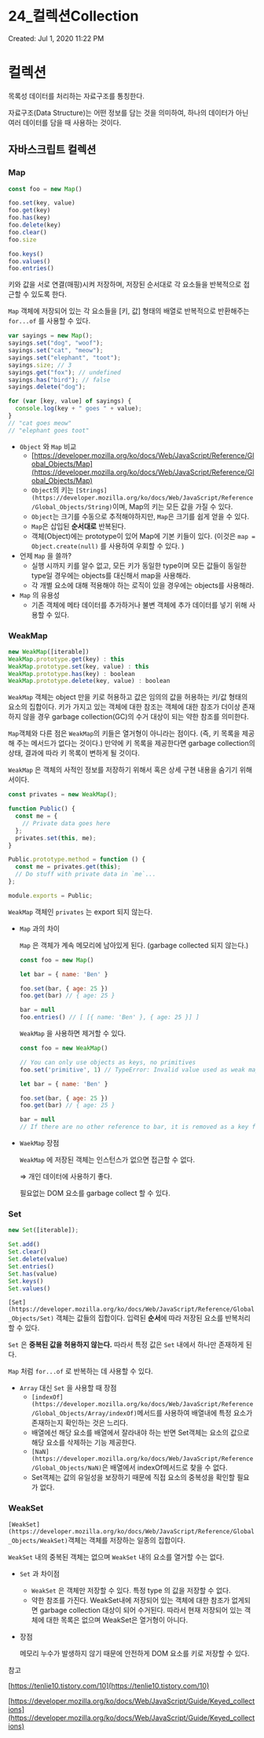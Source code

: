 # 24_컬렉션Collection

Created: Jul 1, 2020 11:22 PM

# 컬렉션

목록성 데이터를 처리하는 자료구조를 통칭한다.

자료구조(Data Structure)는 어떤 정보를 담는 것을 의미하여, 하나의 데이터가 아닌 여러 데이터를 담을 때 사용하는 것이다.

## 자바스크립트 컬렉션

### Map

```jsx
const foo = new Map()

foo.set(key, value) 
foo.get(key)
foo.has(key)
foo.delete(key)
foo.clear()
foo.size

foo.keys()
foo.values()
foo.entries()
```

키와 값을 서로 연결(매핑)시켜 저장하며, 저장된 순서대로 각 요소들을 반복적으로 접근할 수 있도록 한다.

`Map` 객체에 저장되어 있는 각 요소들을 [키, 값] 형태의 배열로 반복적으로 반환해주는 `for...of` 를 사용할 수 있다.

```jsx
var sayings = new Map();
sayings.set("dog", "woof");
sayings.set("cat", "meow");
sayings.set("elephant", "toot");
sayings.size; // 3
sayings.get("fox"); // undefined
sayings.has("bird"); // false
sayings.delete("dog");

for (var [key, value] of sayings) {
  console.log(key + " goes " + value);
}
// "cat goes meow"
// "elephant goes toot"
```

- `Object` 와 `Map` 비교
    - [https://developer.mozilla.org/ko/docs/Web/JavaScript/Reference/Global_Objects/Map](https://developer.mozilla.org/ko/docs/Web/JavaScript/Reference/Global_Objects/Map)
    - `Object`의 키는 `[Strings](https://developer.mozilla.org/ko/docs/Web/JavaScript/Reference/Global_Objects/String)`이며, Map의 키는 모든 값을 가질 수 있다.
    - `Object`는 크기를 수동으로 추적해야하지만, `Map`은 크기를 쉽게 얻을 수 있다.
    - `Map`은 삽입된 **순서대로** 반복된다.
    - 객체(Object)에는 prototype이 있어 Map에 기본 키들이 있다. (이것은 `map = Object.create(null)` 를 사용하여 우회할 수 있다. )
- 언제 `Map` 을 쓸까?
    - 실행 시까지 키를 알수 없고, 모든 키가 동일한 type이며 모든 값들이 동일한 type일 경우에는 objects를 대신해서 map을 사용해라.
    - 각 개별 요소에 대해 적용해야 하는 로직이 있을 경우에는 objects를 사용해라.
- `Map` 의 유용성
    - 기존 객체에 메타 데이터를 추가하거나 불변 객체에 추가 데이터를 넣기 위해 사용할 수 있다.

### WeakMap

```jsx
new WeakMap([iterable])
WeakMap.prototype.get(key) : this
WeakMap.prototype.set(key, value) : this
WeakMap.prototype.has(key) : boolean
WeakMap.prototype.delete(key, value) : boolean
```

`WeakMap` 객체는 object 만을 키로 허용하고 값은 임의의 값을 허용하는 키/값 형태의 요소의 집합이다. 키가 가지고 있는 객체에 대한 참조는 객체에 대한 참조가 더이상 존재하지 않을 경우 garbage collection(GC)의 수거 대상이 되는 약한 참조를 의미한다.

`Map`객체와 다른 점은 `WeakMap`의 키들은 열거형이 아니라는 점이다. (즉, 키 목록을 제공해 주는 메서드가 없다는 것이다.) 만약에 키 목록을 제공한다면 garbage collection의 상태, 결과에 따라 키 목록이 변하게 될 것이다.

`WeakMap` 은 객체의 사적인 정보를 저장하기 위해서 혹은 상세 구현 내용을 숨기기 위해서이다.

```jsx
const privates = new WeakMap();

function Public() {
  const me = {
    // Private data goes here
  };
  privates.set(this, me);
}

Public.prototype.method = function () {
  const me = privates.get(this);
  // Do stuff with private data in `me`...
};

module.exports = Public;
```

`WeakMap` 객체인 `privates` 는 export 되지 않는다.

- `Map` 과의 차이

    `Map` 은 객체가 계속 메모리에 남아있게 된다. (garbage collected 되지 않는다.)

    ```jsx
    const foo = new Map()

    let bar = { name: 'Ben' }

    foo.set(bar, { age: 25 })
    foo.get(bar) // { age: 25 }

    bar = null
    foo.entries() // [ [{ name: 'Ben' }, { age: 25 }] ]
    ```

    `WeakMap` 을 사용하면 제거할 수 있다.

    ```jsx
    const foo = new WeakMap()

    // You can only use objects as keys, no primitives
    foo.set('primitive', 1) // TypeError: Invalid value used as weak map key

    let bar = { name: 'Ben' }

    foo.set(bar, { age: 25 })
    foo.get(bar) // { age: 25 }

    bar = null
    // If there are no other reference to bar, it is removed as a key from foo
    ```

- `WaekMap` 장점

    `WeakMap` 에 저장된 객체는 인스턴스가 없으면 접근할 수 없다.

    ⇒ 개인 데이터에 사용하기 좋다.

    필요없는 DOM 요소를 garbage collect 할 수 있다.

### Set

```jsx
new Set([iterable]);

Set.add()
Set.clear()
Set.delete(value)
Set.entries()
Set.has(value)
Set.keys()
Set.values()
```

`[Set](https://developer.mozilla.org/ko/docs/Web/JavaScript/Reference/Global_Objects/Set)` 객체는 값들의 집합이다. 입력된 **순서**에 따라 저장된 요소를 반복처리할 수 있다.

`Set` 은 **중복된 값을 허용하지 않는다.** 따라서 특정 값은 `Set` 내에서 하나만 존재하게 된다.

`Map` 처럼 `for...of` 로 반복하는 데 사용할 수 있다.

- `Array` 대신 `Set` 을 사용할 때 장점
    - `[indexOf](https://developer.mozilla.org/ko/docs/Web/JavaScript/Reference/Global_Objects/Array/indexOf)`메서드를 사용하여 배열내에 특정 요소가 존재하는지 확인하는 것은 느리다.
    - 배열에선 해당 요소를 배열에서 잘라내야 하는 반면 Set객체는 요소의 값으로 해당 요소를 삭제하는 기능 제공한다.
    - `[NaN](https://developer.mozilla.org/ko/docs/Web/JavaScript/Reference/Global_Objects/NaN)`은 배열에서 indexOf메서드로 찾을 수 없다.
    - Set객체는 값의 유일성을 보장하기 때문에 직접 요소의 중복성을 확인할 필요가 없다.

### WeakSet

`[WeakSet](https://developer.mozilla.org/ko/docs/Web/JavaScript/Reference/Global_Objects/WeakSet)`객체는 객체를 저장하는 일종의 집합이다.

`WeakSet` 내의 중복된 객체는 없으며 `WeakSet` 내의 요소를 열거할 수는 없다.

- `Set` 과 차이점
    - `WeakSet` 은 객체만 저장할 수 있다. 특정 type 의 값을 저장할 수 없다.
    - 약한 참조를 가진다. WeakSet내에 저장되어 있는 객체에 대한 참조가 없게되면 garbage collection 대상이 되어 수거된다. 따라서 현재 저장되어 있는 객체에 대한 목록은 없으며 WeakSet은 열거형이 아니다.
- 장점

    메모리 누수가 발생하지 않기 때문에 안전하게 DOM 요소를 키로 저장할 수 있다.

참고

[https://tenlie10.tistory.com/10](https://tenlie10.tistory.com/10)

[https://developer.mozilla.org/ko/docs/Web/JavaScript/Guide/Keyed_collections](https://developer.mozilla.org/ko/docs/Web/JavaScript/Guide/Keyed_collections)